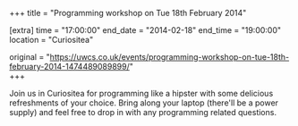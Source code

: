 +++
title = "Programming workshop on Tue 18th February 2014"

[extra]
time = "17:00:00"
end_date = "2014-02-18"
end_time = "19:00:00"
location = "Curiositea"

original = "https://uwcs.co.uk/events/programming-workshop-on-tue-18th-february-2014-1474489089899/"    
+++

Join us in Curiositea for programming like a hipster with some delicious refreshments of your choice. Bring along your laptop (there'll be a power supply) and feel free to drop in with any programming related questions.

